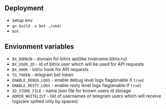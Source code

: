 ## Deployment 
- setup env
- `go build -o bot ./cmd/`
- `bot`

## Envionment variables

- `BX_DOMAIN` - domain for bitrix api(like hostname.bitrix.ru)
- `BX_USER_ID` - id of bitrix user which will be used for API requests
- `BX_HOOK` - bitrix hook for API requests
- `TG_TOKEN` - telegram bot token
- `ENABLE_DEBUG_LOGS` - enable debug level logs flag(enable if `true`)
- `ENABLE_RESTY_LOGS` - enable resty level logs flag(enable if `true`)
- `ID_STORE_FILE` - name json file for known users id storage
- `ADMIN_WHITELIST` - list of usernames of telegram users which will receive logs(are splited only by spaces)
